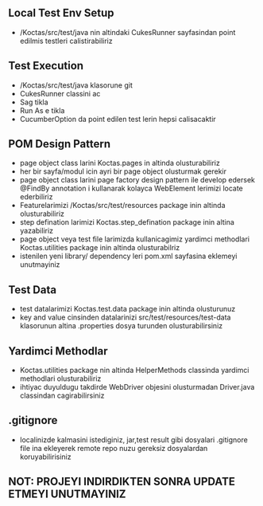 ## Local Test Env Setup
- /Koctas/src/test/java nin altindaki CukesRunner sayfasindan point edilmis testleri calistirabiliriz


## Test Execution
- /Koctas/src/test/java klasorune git
- CukesRunner classini ac
- Sag tikla
- Run As e tikla
- CucumberOption da point edilen test lerin hepsi calisacaktir

##  POM Design Pattern
- page object class larini Koctas.pages in altinda olusturabiliriz
- her bir sayfa/modul icin ayri bir page object olusturmak gerekir
- page object class larini page factory design pattern ile develop edersek @FindBy annotation i kullanarak kolayca WebElement lerimizi locate ederbiliriz
- Featurelarimizi /Koctas/src/test/resources package inin altinda olusturabiliriz
- step defination larimizi Koctas.step_defination package inin altina yazabiliriz
- page object veya test file larimizda kullanicagimiz yardimci methodlari Koctas.utilities package inin altinda olusturabilriz
- istenilen yeni library/ dependency leri pom.xml sayfasina eklemeyi unutmayiniz 

## Test Data
- test datalarimizi Koctas.test.data package inin altinda olusturunuz
- key and value cinsinden datalarinizi src/test/resources/test-data klasorunun altina .properties dosya turunden olusturabilirsiniz

## Yardimci Methodlar
- Koctas.utilities package nin altinda HelperMethods classinda yardimci methodlari olusturabiliriz
- ihtiyac duyuldugu takdirde WebDriver objesini olusturmadan Driver.java classindan cagirabilirsiniz

## .gitignore
- localinizde kalmasini istediginiz, jar,test result gibi dosyalari .gitignore file ina ekleyerek remote repo nuzu gereksiz dosyalardan koruyabilirisiniz

## NOT: PROJEYI INDIRDIKTEN SONRA UPDATE ETMEYI UNUTMAYINIZ